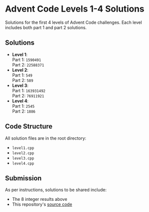 # Advent Code Levels 1-4 Solutions

Solutions for the first 4 levels of Advent Code challenges. Each level includes both part 1 and part 2 solutions.

## Solutions
- **Level 1**:  
  Part 1: `1590491`  
  Part 2: `22588371`
- **Level 2**:  
  Part 1: `549`  
  Part 2: `589`
- **Level 3**:  
  Part 1: `163931492`  
  Part 2: `76911921`
- **Level 4**:  
  Part 1: `2545`  
  Part 2: `1886`

## Code Structure
All solution files are in the root directory:
- `level1.cpp`
- `level2.cpp`
- `level3.cpp`
- `level4.cpp`

## Submission
As per instructions, solutions to be shared include:
- The 8 integer results above
- This repository's [source code](https://github.com/Adel-Hassani/AdventCode)
